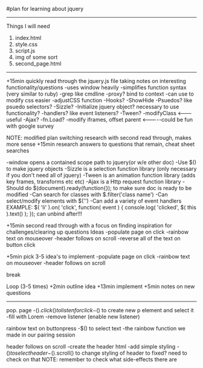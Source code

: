 #plan for learning about jquery
*******************************
Things I will need
1. index.html
2. style.css
3. script.js
4. img of some sort
5. second_page.html

*******************************

+15min quickly read through the jquery.js file taking notes on interesting functionality/questions
  -uses window heavily
  -simplifies function syntax (very similar to ruby)
  -grep like cmdline
  -proxy? bind to context
  -can use to modify css easier
    -adjustCSS function
    -Hooks?
    -ShowHide
  -Psuedos? like psuedo selectors?
  -Sizzle?
  -Initialize jquery object? necessary to use functionality?
  -handlers? like event listeners?
  -Tween?
  -modifyClass <---useful
  -Ajax?
  -fn.Load?
  -modify iframes, offset parent <-----could be fun with google survey

NOTE: modified plan switching research with second read through, makes more sense
+15min research answers to questions that remain, cheat sheet searches

  -window opens a contained scope path to jquery(or w/e other doc)
  -Use $() to make jquery objects
  -Sizzle is a selection function library (only necessary if you don't need all of jquery)
  -Tween is an animation function library (adds key frames, transforms etc etc)
  -Ajax is a Http request function library
  -Should do $(document).ready(function{}); to make sure doc is ready to be modified
  -Can search for classes with $.filter('class name')
  -Can select/modify elements with $('<element>')
  -Can add a variety of event handlers EXAMPLE:
      $( 'li' ).on( 'click', function( event ) {
        console.log( 'clicked', $( this ).text() );
      });
      can unbind after!!!

+15min second read through with a focus on finding inspiration for challenges/clearing up questions
  Ideas
  -populate page on click
  -rainbow text on mouseover
  -header follows on scroll
  -reverse all of the text on button click

+5min pick 3-5 idea's to implement
  -populate page on click
  -rainbow text on mouseover
  -header follows on scroll

break

Loop (3-5 times)
+2min outline idea
+13min implement
+5min notes on new questions

********************************

pop. page
  -$().click() to listen for click
  -$() to create new p element and select it
  -fill with Lorem
  -remove listener (enable new listener)

rainbow text on buttonpress
  -$() to select text
  -the rainbow function we made in our pairing session

header follows on scroll
  -create the header html
  -add simple styling
  -$() to select header
  -$().scroll() to change styling of header to fixed? need to check on that
  NOTE: remember to check what side-effects there are



